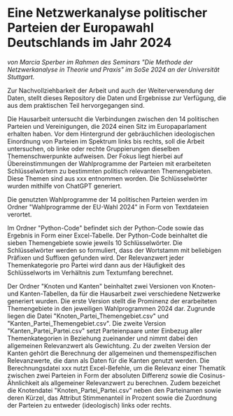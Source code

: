 # Eine Netzwerkanalyse politischer Parteien der Europawahl Deutschlands im Jahr 2024
*von Marcia Sperber im Rahmen des Seminars "Die Methode der Netzwerkanalyse in Theorie und Praxis" im SoSe 2024 an der Universität Stuttgart.*

Zur Nachvollziehbarkeit der Arbeit und auch der Weiterverwendung der Daten, stellt dieses Repository die Daten und Ergebnisse zur Verfügung, die aus dem praktischen Teil hervorgegangen sind.

Die Hausarbeit untersucht die Verbindungen zwischen den 14 politischen Parteien und Vereinigungen, die 2024 einen Sitz im Europaparlament erhalten haben. Vor dem Hintergrund der gebräuchlichen ideologischen Einordnung von Parteien im Spektrum links bis rechts, soll die Arbeit untersuchen, ob linke oder rechte Gruppierungen dieselben Themenschwerpunkte aufweisen. Der Fokus liegt hierbei auf Übereinstimmungen der Wahlprogramme der Parteien mit erarbeiteten Schlüsselwörtern zu bestimmten politisch relevanten Themengebieten. Diese Themen sind aus xxx entnommen worden. Die Schlüsselwörter wurden mithilfe von ChatGPT generiert.

Die genutzten Wahlprogramme der 14 politischen Parteien werden im Ordner "Wahlprogramme der EU-Wahl 2024" in Form von Textdateien verortet.

Im Ordner "Python-Code" befindet sich der Python-Code sowie das Ergebnis in Form einer Excel-Tabelle. Der Python-Code beinhaltet die sieben Themengebiete sowie jeweils 10 Schlüsselwörter. Die Schlüsselwörter werden so formuliert, dass der Wortstamm mit beliebigen Präfixen und Suffixen gefunden wird. Der Relevanzwert jeder Themenkategorie pro Partei wird dann aus der Häufigkeit des Schlüsselworts im Verhältnis zum Textumfang berechnet.

Der Ordner "Knoten und Kanten" beinhaltet zwei Versionen von Knoten- und Kanten-Tabellen, da für die Hausarbeit zwei verschiedene Netzwerke generiert wurden. 
Die erste Version stellt die Prominenz der erarbeiteten Themengebiete in den jeweiligen Wahlprogrammen 2024 dar. Zugrunde liegen die Datei "Knoten_Partei_Themengebiet.csv" und "Kanten_Partei_Themengebiet.csv".
Die zweite Version "Kanten_Partei_Partei.csv" setzt Parteienpaare unter Einbezug aller Themenkategorien in Beziehung zueinander und nimmt dabei den allgemeinen Relevanzwert als Gewichtung. Zu der zweiten Version der Kanten gehört die Berechnung der allgemeinen und themenspezifischen Relevanzwerte, die dann als Daten für die Kanten genutzt werden. Die Berechnungsdatei xxx nutzt Excel-Befehle, um die Relevanz einer Thematik zwischen zwei Parteien in Form der absoluten Differenz sowie die Cosinus-Ähnlichkeit als allgemeiner Relevanzwert zu berechnen. Zudem bezeichet die Knotendatei "Knoten_Partei_Partei.csv" neben den Parteinamen sowie deren Kürzel, das Attribut Stimmenanteil in Prozent sowie die Zuordnung der Parteien zu entweder (ideologisch) links oder rechts.
